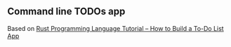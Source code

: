## Command line TODOs app
Based on [Rust Programming Language Tutorial – How to Build a To-Do List App](https://www.freecodecamp.org/news/how-to-build-a-to-do-app-with-rust/ )